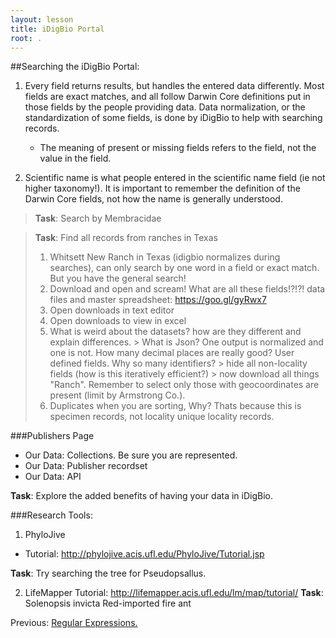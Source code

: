```yaml
---
layout: lesson
title: iDigBio Portal
root: .
---
```


##Searching the iDigBio Portal:

1. Every field returns results, but handles the entered data differently. Most fields are exact matches, and all follow Darwin Core definitions put in those fields by the people providing data. Data normalization, or the standardization of some fields, is done by iDigBio to help with searching records. 
	- The meaning of present or missing fields refers to the field, not the value in the field.

2. Scientific name is what people entered in the scientific name field (ie not higher taxonomy!). It is important to remember the definition of the Darwin Core fields, not how the name is generally understood.

> **Task**: Search by Membracidae
	

 

> **Task**: Find all records from ranches in Texas
>
> 1.  Whitsett New Ranch in Texas (idigbio normalizes during searches), can only search by one word in a field or exact match. But you have the general search!
> 2. Download and open and scream! What are all these fields!?!?!
	data files and master spreadsheet: https://goo.gl/gyRwx7
> 3.  Open downloads in text editor
> 3. Open downloads to view in excel
> 3. What is weird about the datasets? how are they different and explain differences.
		> What is Json? One output is normalized and one is not. How many decimal places are really good? User defined fields. Why so many identifiers?
		> hide all non-locality fields (how is this iteratively efficient?)
		> now download all things "Ranch". Remember to select only those with geocoordinates are present (limit by Armstrong Co.).
> 3. Duplicates when you are sorting, Why? Thats because this is specimen records, not locality unique locality records.


###Publishers Page
*  Our Data: Collections. Be sure you are represented.
*  Our Data: Publisher recordset
*  Our Data: API

**Task**: Explore the added benefits of having your data in iDigBio.

###Research Tools:
1. PhyloJive
* Tutorial: http://phylojive.acis.ufl.edu/PhyloJive/Tutorial.jsp

**Task**: Try searching the tree for Pseudopsallus.

2. LifeMapper
Tutorial: http://lifemapper.acis.ufl.edu/lm/map/tutorial/
**Task**: Solenopsis invicta Red-imported fire ant





Previous: [Regular Expressions.](08-regular-expressions.html)